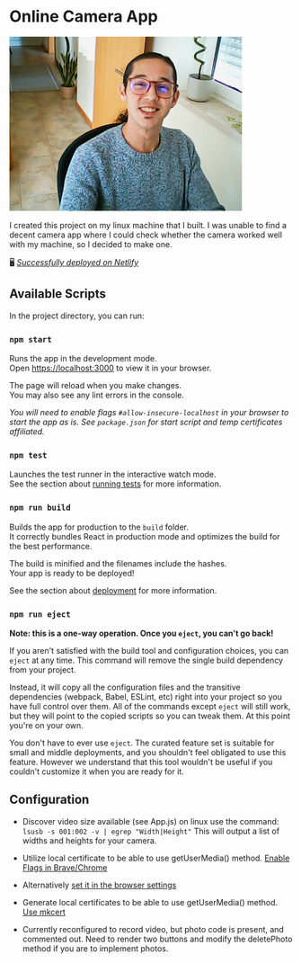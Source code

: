 # Online Camera App

![First photo](https://github.com/AngelLozan/cameraApp/blob/main/camapp.png?raw=true)



I created this project on my linux machine that I built. I was unable to find a decent camera app where I could check whether the camera worked well with my machine, so I decided to make one. 

🖥 [*Successfully deployed on Netlify*](https://videolinux.netlify.app/)

## Available Scripts

In the project directory, you can run:

### `npm start`

Runs the app in the development mode.\
Open [https://localhost:3000](https://localhost:3000) to view it in your browser.

The page will reload when you make changes.\
You may also see any lint errors in the console.

*You will need to enable flags `#allow-insecure-localhost` in your browser to start the app as is. See `package.json` for start script and temp certificates affiliated.*

### `npm test`

Launches the test runner in the interactive watch mode.\
See the section about [running tests](https://facebook.github.io/create-react-app/docs/running-tests) for more information.

### `npm run build`

Builds the app for production to the `build` folder.\
It correctly bundles React in production mode and optimizes the build for the best performance.

The build is minified and the filenames include the hashes.\
Your app is ready to be deployed!

See the section about [deployment](https://facebook.github.io/create-react-app/docs/deployment) for more information.

### `npm run eject`

**Note: this is a one-way operation. Once you `eject`, you can't go back!**

If you aren't satisfied with the build tool and configuration choices, you can `eject` at any time. This command will remove the single build dependency from your project.

Instead, it will copy all the configuration files and the transitive dependencies (webpack, Babel, ESLint, etc) right into your project so you have full control over them. All of the commands except `eject` will still work, but they will point to the copied scripts so you can tweak them. At this point you're on your own.

You don't have to ever use `eject`. The curated feature set is suitable for small and middle deployments, and you shouldn't feel obligated to use this feature. However we understand that this tool wouldn't be useful if you couldn't customize it when you are ready for it.

## Configuration

- Discover video size available (see App.js) on linux use the command: `lsusb -s 001:002 -v | egrep "Width|Height"` This will output a list of widths and heights for your camera. 
  
- Utilize local certificate to be able to use getUserMedia() method. [Enable Flags in Brave/Chrome](https://stackoverflow.com/questions/7580508/getting-chrome-to-accept-self-signed-localhost-certificate)
  
- Alternatively [set it in the browser settings](brave://flags/#allow-insecure-localhost)
  
- Generate local certificates to be able to use getUserMedia() method. [Use mkcert](https://web.dev/how-to-use-local-https/)
  
- Currently reconfigured to record video, but photo code is present, and commented out. Need to render two buttons and modify the deletePhoto method if you are to implement photos. 

